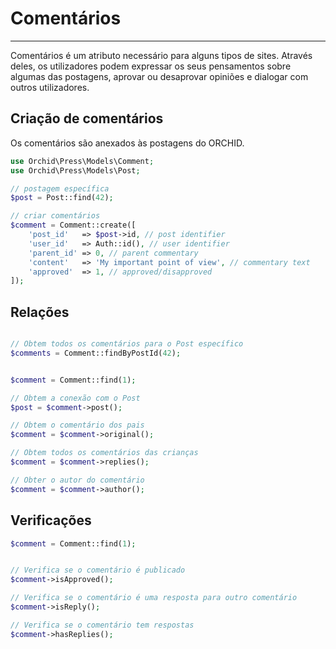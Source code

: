 # Comentários
----------


Comentários é um atributo necessário para alguns tipos de sites.
Através deles, os utilizadores podem expressar os seus pensamentos sobre algumas das postagens, aprovar ou desaprovar opiniões e dialogar com outros utilizadores.


## Criação de comentários

Os comentários são anexados às postagens do ORCHID.

```php
use Orchid\Press\Models\Comment;
use Orchid\Press\Models\Post;

// postagem específica
$post = Post::find(42);

// criar comentários
$comment = Comment::create([
    'post_id'   => $post->id, // post identifier
    'user_id'   => Auth::id(), // user identifier
    'parent_id' => 0, // parent commentary
    'content'   => 'My important point of view', // commentary text
    'approved'  => 1, // approved/disapproved
]);

```


## Relações


```php

// Obtem todos os comentários para o Post específico
$comments = Comment::findByPostId(42);


$comment = Comment::find(1);

// Obtem a conexão com o Post
$post = $comment->post();

// Obtem o comentário dos pais
$comment = $comment->original();

// Obtem todos os comentários das crianças
$comment = $comment->replies();

// Obter o autor do comentário
$comment = $comment->author();

```


## Verificações

```php
$comment = Comment::find(1);


// Verifica se o comentário é publicado
$comment->isApproved();

// Verifica se o comentário é uma resposta para outro comentário
$comment->isReply();

// Verifica se o comentário tem respostas
$comment->hasReplies();
```
